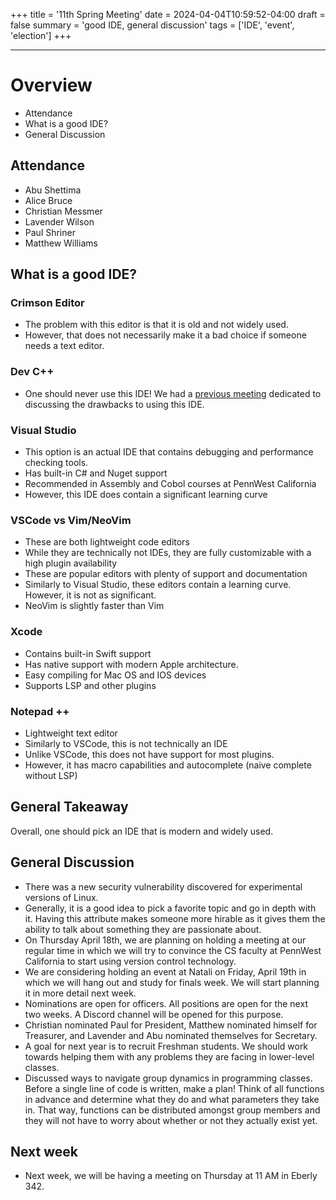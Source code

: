 +++
title = '11th Spring Meeting'
date = 2024-04-04T10:59:52-04:00
draft = false
summary = 'good IDE, general discussion'
tags = ['IDE',  'event', 'election']
+++
***
# Overview
- Attendance
- What is a good IDE?
- General Discussion

## Attendance
- Abu Shettima
- Alice Bruce
- Christian Messmer
- Lavender Wilson
- Paul Shriner
- Matthew Williams

## What is a good IDE?
### Crimson Editor
- The problem with this editor is that it is old and not widely used.
- However, that does not necessarily make it a bad choice if someone needs a text editor.
### Dev C++
- One should never use this IDE! We had a [previous meeting](https://pwsdc.github.io/posts/2024-02-15-fifth-spring-meeting/) dedicated to discussing the drawbacks to using this IDE.
### Visual Studio
- This option is an actual IDE that contains debugging and performance checking tools.
- Has built-in C# and Nuget support
- Recommended in Assembly and Cobol courses at PennWest California
- However, this IDE does contain a significant learning curve
### VSCode vs Vim/NeoVim
- These are both lightweight code editors
- While they are technically not IDEs, they are fully customizable with a high plugin availability
- These are popular editors with plenty of support and documentation
- Similarly to Visual Studio, these editors contain a learning curve. However, it is not as significant.
- NeoVim is slightly faster than Vim
### Xcode
- Contains built-in Swift support
- Has native support with modern Apple architecture. 
- Easy compiling for Mac OS and IOS devices
- Supports LSP and other plugins
### Notepad ++
- Lightweight text editor
- Similarly to VSCode, this is not technically an IDE
- Unlike VSCode, this does not have support for most plugins.
- However, it has macro capabilities and autocomplete (naive complete without LSP)
## General Takeaway
Overall, one should pick an IDE that is modern and widely used.

## General Discussion
- There was a new security vulnerability discovered for experimental versions of Linux.
- Generally, it is a good idea to pick a favorite topic and go in depth with it. Having this attribute makes someone more hirable as it gives them the ability to talk about something they are passionate about.
- On Thursday April 18th, we are planning on holding a meeting at our regular time in which we will try to convince the CS faculty at PennWest California to start using version control technology. 
- We are considering holding an event at Natali on Friday, April 19th in which we will hang out and study for finals week. We will start planning it in more detail next week.
- Nominations are open for officers. All positions are open for the next two weeks. A Discord channel will be opened for this purpose.
- Christian nominated Paul for President, Matthew nominated himself for Treasurer, and Lavender and Abu nominated themselves for Secretary.
- A goal for next year is to recruit Freshman students. We should work towards helping them with any problems they are facing in lower-level classes.
- Discussed ways to navigate group dynamics in programming classes. Before a single line of code is written, make a plan! Think of all functions in advance and determine what they do and what parameters they take in. That way, functions can be distributed amongst group members and they will not have to worry about whether or not they actually exist yet.

## Next week
- Next week, we will be having a meeting on Thursday at 11 AM in Eberly 342.